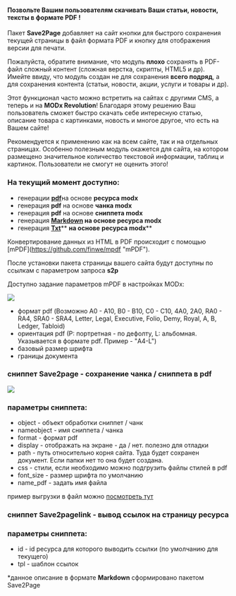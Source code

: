 #### Позвольте Вашим пользователям скачивать Ваши статьи, новости, тексты в формате PDF ! 

Пакет **Save2Page** добавляет на сайт кнопки для быстрого сохранения текущей страницы в файл формата PDF и кнопку для отображения версии для печати.   
  
Пожалуйста, обратите внимание, что модуль **плохо** сохранять в PDF-файл сложный контент (сложная верстка, скрипты, HTML5 и др). Имейте ввиду, что модуль создан не для сохранения **всего подряд**, а для сохранения контента (статьи, новости, акции, услуги и товары и др).  
  
Этот функционал часто можно встретить на сайтах с другими CMS, а теперь и на **MODx Revolution**! Благодаря этому решению Ваш пользователь сможет быстро скачать себе интересную статью, описание товара с картинками, новость и многое другое, что есть на Вашем сайте!   
  
Рекомендуется к применению как на всем сайте, так и на отдельных страницах. Особенно полезным модуль окажется для сайта, на котором размещено значительное количество текстовой информации, таблиц и картинок. Пользователи не смогут не оценить этого! 

### На текущий момент доступно:

- генерации [**pdf**](http://s2p.vgrish.ru/?s2p=pdf&amp;download=0)на основе **ресурса modx**
- генерация **pdf** на основе **чанка modx**
- генерация **pdf** на основе **сниппета modx**
- генерация **[Markdown](http://s2p.vgrish.ru/?s2p=md&amp;download=0) **на основе** **ресурса modx****
- генерация **[Txt](http://s2p.vgrish.ru/?s2p=text&amp;download=0)**** **на основе** **ресурса modx****

Конвертирование данных из HTML в PDF происходит с помощью [mPDF](https://github.com/finwe/mpdf &quot;mPDF&quot;).

После установки пакета страницы вашего сайта будут доступны по ссылкам с параметром запроса **s2p**

Доступно задание параметров mPDF в настройках MODx:

![](https://file.modx.pro/files/3/2/7/32765c451cddbcbd0c8997731636f505.png)

- формат pdf (Возможно A0 - A10, B0 - B10, C0 - C10, 4A0, 2A0, RA0 - RA4, SRA0 - SRA4, Letter, Legal, Executive, Folio, Demy, Royal, A, B, Ledger, Tabloid)
- ориентация pdf (P: портретная - по дефолту, L: альбомная. Указывается в формате pdf. Пример - &quot;A4-L&quot;)
- базовый размер шрифта
- границы документа

### сниппет Save2page - сохранение чанка / сниппета в pdf

![](https://file.modx.pro/files/5/7/1/57173668cc8975edee4617f1897847e9.png)

### параметры сниппета:

- object - объект обработки сниппет / чанк
- nameobject - имя сниппета / чанка
- format - формат pdf
- display - отображать на экране - да / нет. полезно для отладки
- path - путь относительно корня сайта. Туда будет сохранен документ. Если папки нет то она будет создана.
- css - стили, если необходимо можно подгрузить файлы стилей в pdf
- font_size - размер шрифта по умолчанию
- name_pdf - задать имя файла

пример выгрузки в файл можно [посмотреть тут](http://s2p.vgrish.ru/primer-vyigruzki-v-fajl.html)

### сниппет Save2pagelink - вывод ссылок на страницу ресурса

### параметры сниппета:

- id - id ресурса для которого выводить ссылки (по умолчанию для текущего)
- tpl - шаблон ссылок

*данное описание в формате **Markdown** сформировано пакетом Save2Page
